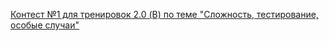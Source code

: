 [Контест №1 для тренировок 2.0 (B) по теме "Сложность, тестирование, особые случаи"](https://contest.yandex.ru/contest/28730/problems/)